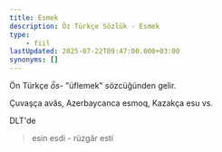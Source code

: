 ```yaml
---
title: Esmek
description: Öz Türkçe Sözlük - Esmek
type: 
    - fiil
lastUpdated: 2025-07-22T09:47:00.000+03:00
synonyms: []
---
```

Ön Türkçe _ȫs-_ "üflemek" sözcüğünden gelir.

Çuvaşça avăs, Azerbaycanca esmoq, Kazakça esu vs.

DLT'de
> esin esdi - rüzgâr esti
